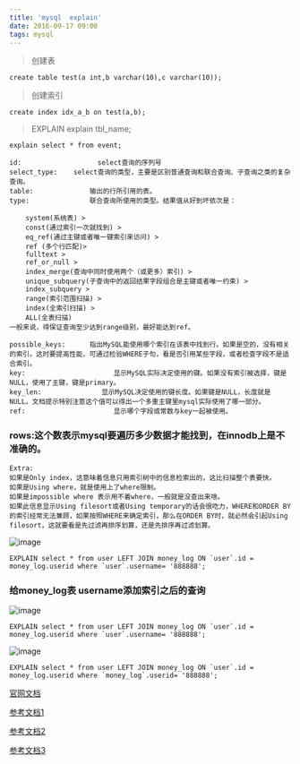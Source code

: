 ```yaml
---
title: 'mysql  explain'
date: 2016-09-17 09:00
tags: mysql
---
```


> 创建表

    create table test(a int,b varchar(10),c varchar(10));

> 创建索引

    create index idx_a_b on test(a,b);

> EXPLAIN           explain tbl_name;

    explain select * from event;

    id:                   select查询的序列号
    select_type:    select查询的类型，主要是区别普通查询和联合查询、子查询之类的复杂查询。
    table:              输出的行所引用的表。
    type:               联合查询所使用的类型。结果值从好到坏依次是：

        system(系统表) >
        const(通过索引一次就找到) >
        eq_ref(通过主键或者唯一键索引来访问) >
        ref (多个行匹配)>
        fulltext >
        ref_or_null >
        index_merge(查询中同时使用两个（或更多）索引) >
        unique_subquery(子查询中的返回结果字段组合是主键或者唯一约束) >
        index_subquery >
        range(索引范围扫描) >
        index(全索引扫描) >
        ALL(全表扫描)
    一般来说，得保证查询至少达到range级别，最好能达到ref。

    possible_keys:      指出MySQL能使用哪个索引在该表中找到行。如果是空的，没有相关的索引。这时要提高性能，可通过检验WHERE子句，看是否引用某些字段，或者检查字段不是适合索引。
    key:                      显示MySQL实际决定使用的键。如果没有索引被选择，键是NULL，使用了主键，键是primary。
    key_len:               显示MySQL决定使用的键长度。如果键是NULL，长度就是NULL。文档提示特别注意这个值可以得出一个多重主键里mysql实际使用了哪一部分。
    ref:                      显示哪个字段或常数与key一起被使用。

### rows:这个数表示mysql要遍历多少数据才能找到，在innodb上是不准确的。

    Extra:
    如果是Only index，这意味着信息只用索引树中的信息检索出的，这比扫描整个表要快。
    如果是Using where，就是使用上了where限制。
    如果是impossible where 表示用不着where，一般就是没查出来啥。
    如果此信息显示Using filesort或者Using temporary的话会很吃力，WHERE和ORDER BY的索引经常无法兼顾，如果按照WHERE来确定索引，那么在ORDER BY时，就必然会引起Using filesort，这就要看是先过滤再排序划算，还是先排序再过滤划算。

![image](http://wechat-01.oss-cn-qingdao.aliyuncs.com/mysql/explain.png)

    EXPLAIN select * from user LEFT JOIN money_log ON `user`.id = money_log.userid where `user`.username= '888888';

### 给money_log表 username添加索引之后的查询

![image](http://wechat-01.oss-cn-qingdao.aliyuncs.com/mysql/explain3.png)

    EXPLAIN select * from user LEFT JOIN money_log ON `user`.id = money_log.userid where `user`.username= '888888';

![image](http://wechat-01.oss-cn-qingdao.aliyuncs.com/mysql/explain2.png)

    EXPLAIN select * from user LEFT JOIN money_log ON `user`.id = money_log.userid where `money_log`.userid= '888888';

[官网文档](http://dev.mysql.com/doc/refman/5.5/en/explain-output.html)

[参考文档1](http://www.phpthinking.com/archives/785)

[参考文档2](http://www.cnblogs.com/kongzhongqijing/articles/3544020.html)

[参考文档3](http://blog.jobbole.com/105796/)
